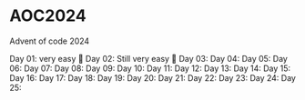 # AOC2024
Advent of code 2024

Day 01: very easy 🦆
Day 02: Still very easy 🗿
Day 03: 
Day 04: 
Day 05: 
Day 06: 
Day 07: 
Day 08: 
Day 09: 
Day 10: 
Day 11: 
Day 12: 
Day 13: 
Day 14: 
Day 15: 
Day 16: 
Day 17: 
Day 18: 
Day 19: 
Day 20: 
Day 21: 
Day 22: 
Day 23: 
Day 24:
Day 25:  
